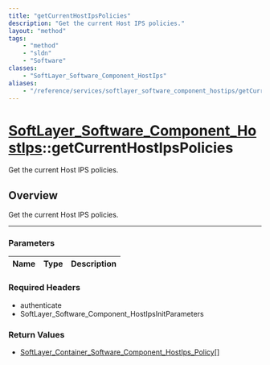 ```yaml
---
title: "getCurrentHostIpsPolicies"
description: "Get the current Host IPS policies."
layout: "method"
tags:
    - "method"
    - "sldn"
    - "Software"
classes:
    - "SoftLayer_Software_Component_HostIps"
aliases:
    - "/reference/services/softlayer_software_component_hostips/getCurrentHostIpsPolicies"
---
```

# [SoftLayer_Software_Component_HostIps](/reference/services/SoftLayer_Software_Component_HostIps)::getCurrentHostIpsPolicies

Get the current Host IPS policies.


## Overview 
Get the current Host IPS policies. 

-----

### Parameters 
|Name | Type | Description |
| --- | --- | --- |


### Required Headers
* authenticate
* SoftLayer_Software_Component_HostIpsInitParameters


### Return Values
* <a href='/reference/datatypes/SoftLayer_Container_Software_Component_HostIps_Policy'>SoftLayer_Container_Software_Component_HostIps_Policy[] </a>




